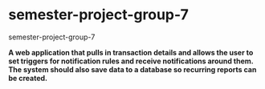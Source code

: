 # semester-project-group-7
semester-project-group-7




**A web application that pulls in transaction details and allows the user to set triggers for notification rules and receive notifications around them.  The system should also save data to a database so recurring reports can be created.**


